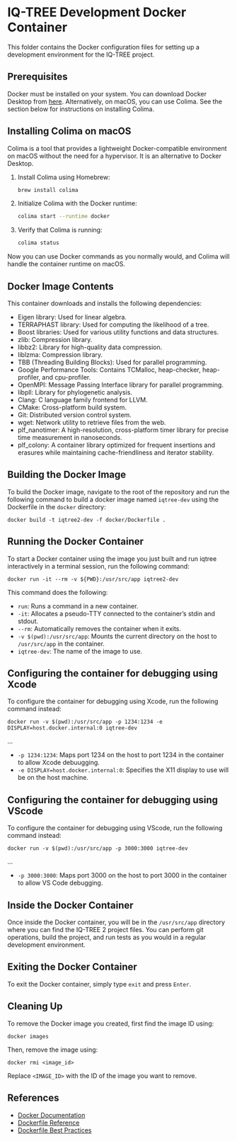# IQ-TREE Development Docker Container

This folder contains the Docker configuration files for setting up a development environment for the IQ-TREE project.

## Prerequisites

Docker must be installed on your system. You can download Docker Desktop from [here](https://www.docker.com/products/docker-desktop).  Alternatively, on macOS, you can use Colima. See the section below for instructions on installing Colima.

## Installing Colima on macOS

Colima is a tool that provides a lightweight Docker-compatible environment on macOS without the need for a hypervisor. It is an alternative to Docker Desktop.

1. Install Colima using Homebrew:

    ```sh
    brew install colima
    ```

2. Initialize Colima with the Docker runtime:

    ```sh
    colima start --runtime docker
    ```

3. Verify that Colima is running:

    ```sh
    colima status
    ```

Now you can use Docker commands as you normally would, and Colima will handle the container runtime on macOS.

## Docker Image Contents

This container downloads and installs the following dependencies:

- Eigen library: Used for linear algebra.
- TERRAPHAST library: Used for computing the likelihood of a tree.
- Boost libraries: Used for various utility functions and data structures.
- zlib: Compression library.
- libbz2: Library for high-quality data compression.
- liblzma: Compression library.
- TBB (Threading Building Blocks): Used for parallel programming.
- Google Performance Tools: Contains TCMalloc, heap-checker, heap-profiler, and cpu-profiler.
- OpenMPI: Message Passing Interface library for parallel programming.
- libpll: Library for phylogenetic analysis.
- Clang: C language family frontend for LLVM.
- CMake: Cross-platform build system.
- Git: Distributed version control system.
- wget: Network utility to retrieve files from the web.
- plf_nanotimer: A high-resolution, cross-platform timer library for precise time measurement in nanoseconds.
- plf_colony: A container library optimized for frequent insertions and erasures while maintaining cache-friendliness and iterator stability.


## Building the Docker Image

To build the Docker image, navigate to the root of the repository and run the following command to build a docker image named `iqtree-dev` using the Dockerfile in the `docker` directory:

`docker build -t iqtree2-dev -f docker/Dockerfile .`

## Running the Docker Container

To start a Docker container using the image you just built and run iqtree interactively in a terminal session, run the following command:

`docker run -it --rm -v ${PWD}:/usr/src/app iqtree2-dev`

This command does the following:

- `run`: Runs a command in a new container.
- `-it`: Allocates a pseudo-TTY connected to the container’s stdin and stdout.
- `--rm`: Automatically removes the container when it exits.
- `-v $(pwd):/usr/src/app`: Mounts the current directory on the host to `/usr/src/app` in the container.
- `iqtree-dev`: The name of the image to use.

## Configuring the container for debugging using Xcode

To configure the container for debugging using Xcode, run the following command instead:

`docker run -v $(pwd):/usr/src/app -p 1234:1234 -e DISPLAY=host.docker.internal:0 iqtree-dev`

...
- `-p 1234:1234`: Maps port 1234 on the host to port 1234 in the container to allow Xcode debuugging.
- `-e DISPLAY=host.docker.internal:0`: Specifies the X11 display to use will be on the host machine.

## Configuring the container for debugging using VScode

To configure the container for debugging using VScode, run the following command instead:

`docker run -v $(pwd):/usr/src/app -p 3000:3000 iqtree-dev`

...
- `-p 3000:3000`: Maps port 3000 on the host to port 3000 in the container to allow VS Code debugging.

## Inside the Docker Container

Once inside the Docker container, you will be in the `/usr/src/app` directory where you can find the IQ-TREE 2 project files. You can perform git operations, build the project, and run tests as you would in a regular development environment.

## Exiting the Docker Container

To exit the Docker container, simply type `exit` and press `Enter`.

## Cleaning Up

To remove the Docker image you created, first find the image ID using:

`docker images`

Then, remove the image using:

`docker rmi <image_id>`

Replace `<IMAGE_ID>` with the ID of the image you want to remove.

## References

- [Docker Documentation](https://docs.docker.com/)
- [Dockerfile Reference](https://docs.docker.com/engine/reference/builder/)
- [Dockerfile Best Practices](https://docs.docker.com/develop/develop-images/dockerfile_best-practices/)